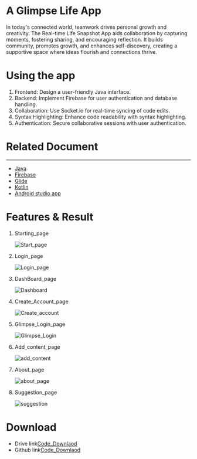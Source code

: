 <h1>A Glimpse Life App</h1>
<p>In today's connected world, teamwork drives personal growth and creativity. The Real-time Life Snapshot App aids collaboration by capturing moments, fostering sharing, and encouraging reflection. It builds community, promotes growth, and enhances self-discovery, creating a supportive space where ideas flourish and connections thrive.</p>
<h1>Using the app</h1>
<ol>
  <li>Frontend: Design a user-friendly Java interface.</li>
  <li>Backend: Implement Firebase for user authentication and database handling.</li>
  <li>Collaboration: Use Socket.io for real-time syncing of code edits.</li>
  <li>Syntax Highlighting: Enhance code readability with syntax highlighting.</li>
  <li>Authentication: Secure collaborative sessions with user authentication.</li>
</ol>
<h1>Related Document</h1>
<hr>
<ul>
  <li><a href="https://dev.java/learn/">Java</a></li>
  <li><a href="https://firebase.google.com/docs">Firebase</a></li>
  <li><a href="https://www.glideapps.com/docs">Glide</a></li>
  <li><a href="https://kotlinlang.org/docs/android-overview.html">Kotlin</a></li>
  <li><a href=https://developer.android.com/reference/org/w3c/dom/Document">Android studio app</a></li>
</ul>
<h1>Features & Result</h1>  
  <ol>
    <li>Starting_page</li>

  
  ![Start_page](https://github.com/Bittu-kumar2003/A_Glimpse_Life_App/assets/109884531/055e1f4c-494d-404d-a5d6-9b226ecb8732)

   <li>Login_page</li>

   ![Login_page](https://github.com/Bittu-kumar2003/A_Glimpse_Life_App/assets/109884531/236dbcc8-fa40-4f94-8cee-02a3b4a7a07c)

   <li>DashBoard_page</li>

   ![Dashboard](https://github.com/Bittu-kumar2003/A_Glimpse_Life_App/assets/109884531/b0f6e8d0-754b-48bf-bba3-03cb9b75507b)

   <li>Create_Account_page</li>

   ![Create_account](https://github.com/Bittu-kumar2003/A_Glimpse_Life_App/assets/109884531/ee27c4ad-0e88-4f9a-8f74-6f804c14aaa7)
    <li>Glimpse_Login_page</li>

   ![Glimpse_Login](https://github.com/Bittu-kumar2003/A_Glimpse_Life_App/assets/109884531/36cf9c54-68ed-45f9-b5c9-f15be217826e)
    <li>Add_content_page</li>

  ![add_content](https://github.com/Bittu-kumar2003/A_Glimpse_Life_App/assets/109884531/08b44a6a-9bd2-4499-a8ba-dfefa3ee0a3c)

   <li>About_page</li>

  ![about_page](https://github.com/Bittu-kumar2003/A_Glimpse_Life_App/assets/109884531/8313bd76-663a-4744-997e-c55ca3a636a0)
   <li>Suggestion_page</li>

   ![suggestion](https://github.com/Bittu-kumar2003/A_Glimpse_Life_App/assets/109884531/9cbc30d7-b22c-4dcf-b475-12ef8c72efaf)

   
  </ol>
 
<h1>Download</h1>
<ul>
  <li>Drive link<a href="https://dev.java/learn/">Code_Downlaod</a></li>
  <li>Github link<a href="https://dev.java/learn/">Code_Downlaod</a></li>
</ul>








